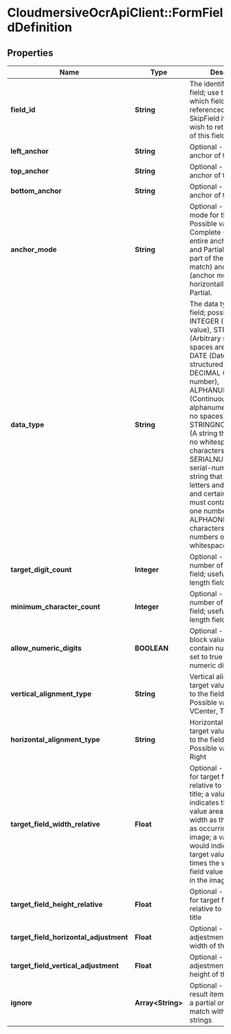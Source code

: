 # CloudmersiveOcrApiClient::FormFieldDefinition

## Properties
Name | Type | Description | Notes
------------ | ------------- | ------------- | -------------
**field_id** | **String** | The identifier of the field; use this to identify which field is being referenced.  Set to SkipField if you do not wish to return the value of this field in the result. | [optional] 
**left_anchor** | **String** | Optional - the left-hand anchor of the field | [optional] 
**top_anchor** | **String** | Optional - the top anchor of the field | [optional] 
**bottom_anchor** | **String** | Optional - the bottom anchor of the field | [optional] 
**anchor_mode** | **String** | Optional - the matching mode for the anchor.  Possible values are Complete (requires the entire anchor to match) and Partial (allows only part of the anchor to match) and Horizontal (anchor must be laid out horizontally).  Default is Partial. | [optional] 
**data_type** | **String** | The data type of the field; possible values are INTEGER (Integer value), STRING (Arbitrary string value, spaces are permitted), DATE (Date in a structured format), DECIMAL (Decimal number), ALPHANUMERIC (Continuous alphanumeric string with no spaces), STRINGNOWHITESPACE (A string that contains no whitespace characters), SERIALNUMBER (A serial-number style string that contains letters and numbers, and certain symbols; must contain at least one number), ALPHAONLY (Alphabet characters only, no numbers or symbols or whitespace) | [optional] 
**target_digit_count** | **Integer** | Optional - the target number of digits in the field; useful for fixed-length fields | [optional] 
**minimum_character_count** | **Integer** | Optional - the target number of digits in the field; useful for fixed-length fields | [optional] 
**allow_numeric_digits** | **BOOLEAN** | Optional - set to false to block values that contain numeric digits, set to true to allow numeric digits | [optional] 
**vertical_alignment_type** | **String** | Vertical alignment of target value area relative to the field anchor; Possible values are VCenter, Top, Bottom | [optional] 
**horizontal_alignment_type** | **String** | Horizontal alignment of target value area relative to the field anchor; Possible values are Left, Right | [optional] 
**target_field_width_relative** | **Float** | Optional - scale factor for target field width - relative to width of field title; a value of 1.0 indicates the target value area has the same width as the field value as occurring in the image; a value of 2.0 would indicate that the target value area has 2 times the width of the field value as occurring in the image. | [optional] 
**target_field_height_relative** | **Float** | Optional - scale factor for target field height - relative to height of field title | [optional] 
**target_field_horizontal_adjustment** | **Float** | Optional - horizontal adjestment in relative width of the field | [optional] 
**target_field_vertical_adjustment** | **Float** | Optional - vertical adjestment in relative height of the field | [optional] 
**ignore** | **Array&lt;String&gt;** | Optional - Ignore any result items that contain a partial or complete match with these text strings | [optional] 


